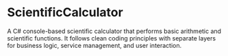 # ScientificCalculator
A C# console-based scientific calculator that performs basic arithmetic and scientific functions. It follows clean coding principles with separate layers for business logic, service management, and user interaction.
